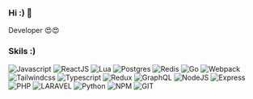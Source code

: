 ### Hi :) 👋

Developer 😍😍

### Skils :)
<p>
<img src="https://img.shields.io/badge/Javascript-F7DF1E?style=flat-square&logo=javascript&logoColor=1f1f1f" alt="Javascript">
<img src="https://img.shields.io/badge/ReactJS-1f1f1f?style=flat-square&logo=react&logoColor=61DAFB" alt="ReactJS">
  <img src="https://img.shields.io/badge/Lua-1f1f1f?style=flat-square&logo=lua&logoColor=61DAFB" alt="Lua">
    <img src="https://img.shields.io/badge/Postgres-1f1f1f?style=flat-square&logo=postgres&logoColor=61DAFB" alt="Postgres">
  <img src="https://img.shields.io/badge/Redis-1f1f1f?style=flat-square&logo=redis&logoColor=61DAFB" alt="Redis">
  <img src="https://img.shields.io/badge/Go-1f1f1f?style=flat-square&logo=go&logoColor=61DAFB" alt="Go">
  <img src="https://img.shields.io/badge/Webpack-1f1f1f?style=flat-square&logo=webpack&logoColor=61DAFB" alt="Webpack">
  <img src="https://img.shields.io/badge/Tailwind-1f1f1f?style=flat-square&logo=tailwind&logoColor=61DAFB" alt="Tailwindcss">
  <img src="https://img.shields.io/badge/Typescript-1f1f1f?style=flat-square&logo=typescript&logoColor=61DAFB" alt="Typescript">
  <img src="https://img.shields.io/badge/Redux-1f1f1f?style=flat-square&logo=redux&logoColor=764abc" alt="Redux">
<img src="https://img.shields.io/badge/GraphQL-1f1f1f?style=flat-square&logo=GraphQL&logoColor=E10098" alt="GraphQL">
<img src="https://img.shields.io/badge/NodeJS-339933?style=flat-square&logo=NODE.JS&logoColor=white" alt="NodeJS">
<img src="https://img.shields.io/badge/Express-00A98F.svg?style=flat-square&logo=express&logoColor=white" alt="Express">
<img src="https://img.shields.io/badge/PHP-777BB4.svg?style=flat-square&logo=php&logoColor=white" alt="PHP">
  <img src="https://img.shields.io/badge/Laravel-fb503b.svg?style=flat-square&logo=laravel&logoColor=white" alt="LARAVEL">
<img src="https://img.shields.io/badge/python-3776AB.svg?style=flat-square&logo=python&logoColor=white" alt="Python">
<img src="https://img.shields.io/badge/NPM-CB3837?style=flat-square&logo=npm&logoColor=white" alt="NPM">
<img src="https://img.shields.io/badge/GIT-F05032?style=flat-square&logo=git&logoColor=white" alt="GIT">
</p>
<div style="text-align: center;">
  <img src="https://github-readme-stats.vercel.app/api?username=Alireza17224&count_private=true&show_icons=true&count_private=true&theme=dark&include_all_commits=true" alt="">
</div>
